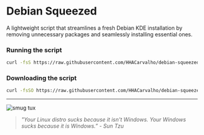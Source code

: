 # Debian Squeezed

A lightweight script that streamlines a fresh Debian KDE installation by removing unnecessary packages and seamlessly installing essential ones.

### Running the script

```sh
curl -fsS https://raw.githubusercontent.com/HHACarvalho/debian-squeezed/refs/heads/main/setup.sh | sh
```

### Downloading the script

```sh
curl -fsSO https://raw.githubusercontent.com/HHACarvalho/debian-squeezed/refs/heads/main/setup.sh
```

---

![smug tux](https://i.kym-cdn.com/photos/images/newsfeed/001/841/359/e7c.png)

> _"Your Linux distro sucks because it isn't Windows. Your Windows sucks because it is Windows.” - Sun Tzu_
